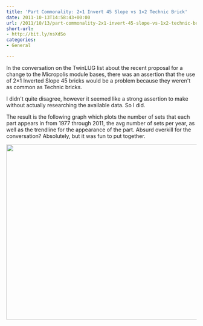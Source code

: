 ```yaml
---
title: 'Part Commonality: 2×1 Invert 45 Slope vs 1×2 Technic Brick'
date: 2011-10-13T14:58:43+00:00
url: /2011/10/13/part-commonality-2x1-invert-45-slope-vs-1x2-technic-brick/
short-url:
- http://bit.ly/nsXdSo
categories:
- General

---
```

In the conversation on the TwinLUG list about the recent proposal for a change to the Micropolis module bases, there was an assertion that the use of 2&#215;1 Inverted Slope 45 bricks would be a problem because they weren't as common as Technic bricks.

I didn't quite disagree, however it seemed like a strong assertion to make without actually researching the available data. So I did.

The result is the following graph which plots the number of sets that each part appears in from 1977 through 2011, the avg number of sets per year, as well as the trendline for the appearance of the part. Absurd overkill for the conversation? Absolutely, but it was fun to put together.

<a href="http://www.flickr.com/photos/cavort/6240431423"><img alt="" src="http://farm7.static.flickr.com/6038/6240431423_db3f1b664d_z.jpg" title="Commonality of Technic Bricks vs Invert Slope Bricks" class="aligncenter" width="640" height="465" /></a>

